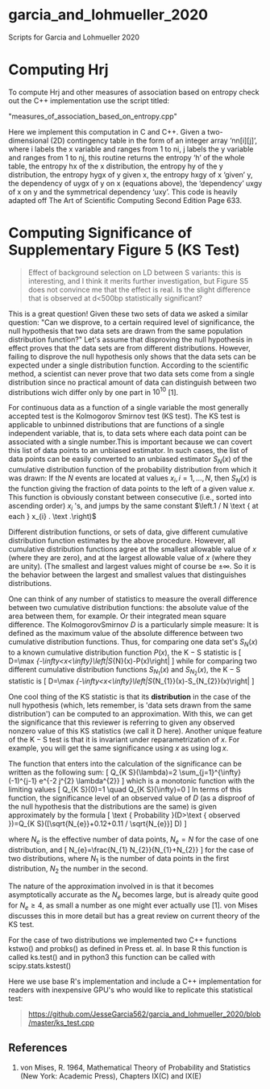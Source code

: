 # garcia_and_lohmueller_2020
Scripts for Garcia and Lohmueller 2020


# Computing Hrj

To compute Hrj and other measures of association based on entropy check out the C++ implementation use the script titled:

"measures_of_association_based_on_entropy.cpp"
 
Here we implement this computation in C and C++. Given a two-dimensional (2D) contingency table in the form of an integer array ‘nn[i][j]’, where i labels the x variable and ranges from 1 to ni, j labels the y variable and ranges from 1 to nj, this routine returns the entropy ‘h’ of the whole table, the entropy hx of the x distribution, the entropy hy of the y distribution, the entropy hygx of y given x, the entropy hxgy of x ‘given’ y, the dependency of uygx of y on x (equations above), the ‘dependency’ uxgy of x on y and the symmetrical dependency ‘uxy’. This code is heavily adapted off The Art of Scientific Computing Second Edition Page 633.

# Computing Significance of Supplementary Figure 5 (KS Test)

> Effect of background selection on LD between S variants: this is interesting, and I think it merits further investigation, but Figure S5 does not convince me that the effect is real. Is the slight difference that is observed at d<500bp statistically significant?

This is a great question! Given these two sets of data we asked a similar question: "Can we disprove, to a certain required level of significance, the null hypothesis that two data sets are drawn from the same population distribution function?" Let's assume that disproving the null hypothesis in effect proves that the data sets are from different distributions. However, failing to disprove the null hypothesis only shows that the data sets can be expected under a single distribution function. According to the scientific method, a scientist can never prove that two data sets come from a single distribution since no practical amount of data can distinguish between two distributions wich differ only by one part in $10^{10}$ [1].

For continuous data as a function of a single variable the most generally accepted test is the Kolmogorov Smirnov test (KS test). The KS test is applicable to unbinned distributions that are functions of a single independent variable, that is, to data sets where each data point can be associated with a single number.This is important because we can covert this list of data points to an unbiased estimator. In such cases, the list of data points can be easily converted to an unbiased estimator $S_{N}(x)$ of the cumulative distribution function of the probability distribution from which it was drawn: If the $N$ events are located at values $x_{i}, i=1, \ldots, N,$ then $S_{N}(x)$ is the function giving the fraction of data points to the left of a given value $x .$ This function is obviously constant between consecutive (i.e., sorted into ascending order) $x_{i}$ 's, and jumps by the same constant $\left.1 / N \text { at each } x_{i} . \text   .\right)$

Different distribution functions, or sets of data, give different cumulative distribution function estimates by the above procedure. However, all cumulative distribution functions agree at the smallest allowable value of $x$ (where they are zero), and at the largest allowable value of $x$ (where they are unity). (The smallest and largest values might of course be $\pm \infty .$ So it is the behavior between the largest and smallest values that distinguishes distributions.

One can think of any number of statistics to measure the overall difference between two cumulative distribution functions: the absolute value of the area between them, for example. Or their integrated mean square difference. The KolmogorovSmirnov $D$ is a particularly simple measure: It is defined as the maximum value of the absolute difference between two cumulative distribution functions. Thus, for comparing one data set's $S_{N}(x)$ to a known cumulative distribution function $P(x),$ the $\mathrm{K}-\mathrm{S}$ statistic is
\[
D=\max _{-\infty<x<\infty}\left|S_{N}(x)-P(x)\right|
\]
while for comparing two different cumulative distribution functions $S_{N_{1}}(x)$ and $S_{N_{2}}(x),$ the $\mathrm{K}-\mathrm{S}$ statistic is
\[
D=\max _{-\infty<x<\infty}\left|S_{N_{1}}(x)-S_{N_{2}}(x)\right|
\]


One cool thing of the KS statistic is that its **distribution** in the case of the null hypothesis (which, lets remember, is 'data sets drawn from the same distribution') can be computed to an approximation. With this, we can get the significance that this reviewer is referring to given any observed nonzero value of this KS statistics (we call it D here). Another unique feature of the $\mathrm{K}-\mathrm{S}$ test is that it is invariant under reparametrization of $x$. For example, you will get the same significance using $x$ as using $\log x$.

The function that enters into the calculation of the significance can be written as the following sum:
\[
Q_{K S}(\lambda)=2 \sum_{j=1}^{\infty}(-1)^{j-1} e^{-2 j^{2} \lambda^{2}}
\]
which is a monotonic function with the limiting values
\[
Q_{K S}(0)=1 \quad Q_{K S}(\infty)=0
\]
In terms of this function, the significance level of an observed value of $D$ (as a disproof of the null hypothesis that the distributions are the same) is given approximately by the formula
\[
\text { Probability }(D>\text { observed })=Q_{K S}([\sqrt{N_{e}}+0.12+0.11 / \sqrt{N_{e}}] D)
\]

where $N_{e}$ is the effective number of data points, $N_{e}=N$ for the case of one distribution, and
\[
N_{e}=\frac{N_{1} N_{2}}{N_{1}+N_{2}}
\]
for the case of two distributions, where $N_{1}$ is the number of data points in the first distribution, $N_{2}$ the number in the second.

The nature of the approximation involved in is that it becomes asymptotically accurate as the $N_{e}$ becomes large, but is already quite good for $N_{e} \geq 4,$ as small a number as one might ever actually use [1]. von Mises discusses this in more detail but has a great review on current theory of the KS test.

For the case of two distributions we implemented two C++ functions kstwo() and probks() as defined in Press et. al. In base R this function is called ks.test() and in python3 this function can be called with scipy.stats.kstest()


Here we use base R's implementation and include a C++ implementation for readers with inexpensive GPU's who would like to replicate this statistical test: 

> https://github.com/JesseGarcia562/garcia_and_lohmueller_2020/blob/master/ks_test.cpp

## References
1. von Mises, R. 1964, Mathematical Theory of Probability and Statistics (New York: Academic Press), Chapters IX(C) and IX(E)

